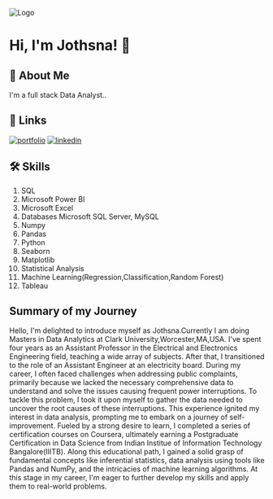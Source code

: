 
![Logo](https://github-readme-stats.vercel.app/api?username=jothsnapraveena&&show_icons=true&title_color=ffffff&icon_color=bb2acf&text_color=daf7dc&bg_color=151515)


# Hi, I'm Jothsna! 👋


## 🚀 About Me
I'm a full stack Data Analyst..


## 🔗 Links
[![portfolio](https://img.shields.io/badge/my_portfolio-000?style=for-the-badge&logo=ko-fi&logoColor=white)](https://github.com/jothsnapraveena)
[![linkedin](https://img.shields.io/badge/linkedin-0A66C2?style=for-the-badge&logo=linkedin&logoColor=white)](https://www.linkedin.com/in/jothsna-praveena-pendyala-882113165/)



## 🛠 Skills
1. SQL
2. Microsoft Power BI
3. Microsoft Excel
4. Databases Microsoft SQL Server, MySQL
5. Numpy
6. Pandas
7. Python
8. Seaborn
9. Matplotlib
10. Statistical Analysis
11. Machine Learning(Regression,Classification,Random Forest)
12. Tableau


## Summary of my Journey
Hello, I'm delighted to introduce myself as Jothsna.Currently I am doing Masters in Data Analytics at Clark University,Worcester,MA,USA.
I've spent four years as an Assistant Professor in the Electrical and Electronics Engineering field, teaching a wide array of subjects.
After that, I transitioned to the role of an Assistant Engineer at an electricity board.
During my career, I often faced challenges when addressing public complaints, primarily because we lacked the necessary comprehensive
data to understand and solve the issues causing frequent power interruptions. 
To tackle this problem, I took it upon myself to gather the data needed to uncover the root causes of these interruptions.
This experience ignited my interest in data analysis, prompting me to embark on a journey of self-improvement. 
Fueled by a strong desire to learn, I completed a series of certification courses on Coursera, ultimately earning a 
Postgraduate Certification in Data Science from Indian Institue of Information Technology Bangalore(IIITB). 
Along this educational path, I gained a solid grasp of fundamental concepts like inferential statistics, 
data analysis using tools like Pandas and NumPy, and the intricacies of machine learning algorithms.
At this stage in my career, I'm eager to further develop my skills and apply them to real-world problems.



